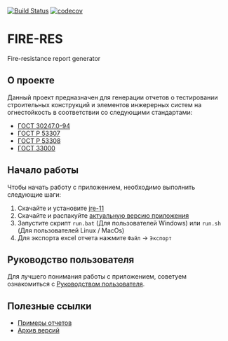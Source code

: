 [![Build Status](https://travis-ci.com/therealmonE/fire-res.svg?branch=main)](https://travis-ci.com/therealmonE/fire-res)
[![codecov](https://codecov.io/gh/therealmonE/fire-res/branch/main/graph/badge.svg?token=X7VBP1BGV0)](https://codecov.io/gh/therealmonE/fire-res)

# FIRE-RES

Fire-resistance report generator

## О проекте

Данный проект предназначен для генерации отчетов о тестировании строительных конструкций
и элементов инжерерных систем на огнестойкость в соответствии со следующими стандартами:

- [ГОСТ 30247.0-94](https://github.com/therealmonE/fire-res/blob/main/docs/gost/%D0%93%D0%9E%D0%A1%D0%A2%2030247.0-94.pdf)
- [ГОСТ Р 53307](https://github.com/therealmonE/fire-res/blob/main/docs/gost/%D0%93%D0%9E%D0%A1%D0%A2%20%D0%A0%2053307.pdf)
- [ГОСТ Р 53308](https://github.com/therealmonE/fire-res/blob/main/docs/gost/%D0%93%D0%9E%D0%A1%D0%A2%20%D0%A0%2053308.pdf)
- [ГОСТ 33000](https://github.com/therealmonE/fire-res/blob/main/docs/gost/%D0%93%D0%9E%D0%A1%D0%A2%2033000.pdf)


## Начало работы

Чтобы начать работу с приложением, необходимо выполнить следующие шаги:

 1. Скачайте и установите [jre-11](https://www.oracle.com/java/technologies/javase/jdk11-archive-downloads.html)
 2. Скачайте и распакуйте [актуальную версию приложения](https://github.com/therealmonE/fire-res/releases/tag/v0.0.4-release)
 4. Запустите скрипт `run.bat` (Для пользователей Windows) или `run.sh` (Для пользователей Linux / MacOs)
 5. Для экспорта excel отчета нажмите `Файл` -> `Экспорт`
 
 ## Руководство пользователя
 
 Для лучшего понимания работы с приложением, советуем ознакомиться с [Руководством пользователя](https://github.com/therealmonE/fire-res/wiki).
 
 ## Полезные ссылки
 
- [Примеры отчетов](https://github.com/therealmonE/fire-res/wiki/%D0%9F%D1%80%D0%B8%D0%BC%D0%B5%D1%80%D1%8B-%D0%BE%D1%82%D1%87%D0%B5%D1%82%D0%BE%D0%B2)
- [Архив версий](https://github.com/therealmonE/fire-res/wiki/%D0%90%D1%80%D1%85%D0%B8%D0%B2-%D0%B2%D0%B5%D1%80%D1%81%D0%B8%D0%B9)

